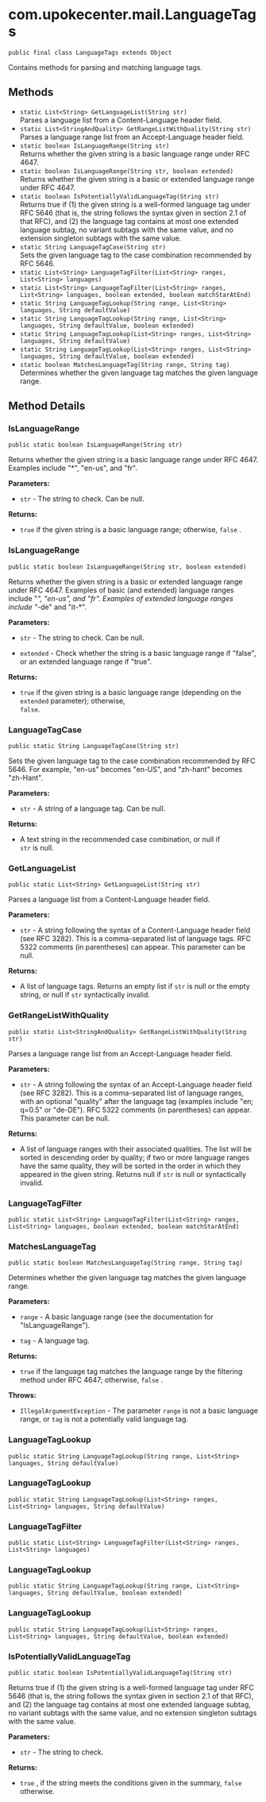 # com.upokecenter.mail.LanguageTags

    public final class LanguageTags extends Object

Contains methods for parsing and matching language tags.

## Methods

* `static List<String> GetLanguageList​(String str)`<br>
 Parses a language list from a Content-Language header field.
* `static List<StringAndQuality> GetRangeListWithQuality​(String str)`<br>
 Parses a language range list from an Accept-Language header field.
* `static boolean IsLanguageRange​(String str)`<br>
 Returns whether the given string is a basic language range under RFC 4647.
* `static boolean IsLanguageRange​(String str,
               boolean extended)`<br>
 Returns whether the given string is a basic or extended language range under
 RFC 4647.
* `static boolean IsPotentiallyValidLanguageTag​(String str)`<br>
 Returns true if (1) the given string is a well-formed language tag under RFC
 5646 (that is, the string follows the syntax given in section 2.1 of
 that RFC), and (2) the language tag contains at most one extended
 language subtag, no variant subtags with the same value, and no
 extension singleton subtags with the same value.
* `static String LanguageTagCase​(String str)`<br>
 Sets the given language tag to the case combination recommended by RFC 5646.
* `static List<String> LanguageTagFilter​(List<String> ranges,
                 List<String> languages)`<br>
* `static List<String> LanguageTagFilter​(List<String> ranges,
                 List<String> languages,
                 boolean extended,
                 boolean matchStarAtEnd)`<br>
* `static String LanguageTagLookup​(String range,
                 List<String> languages,
                 String defaultValue)`<br>
* `static String LanguageTagLookup​(String range,
                 List<String> languages,
                 String defaultValue,
                 boolean extended)`<br>
* `static String LanguageTagLookup​(List<String> ranges,
                 List<String> languages,
                 String defaultValue)`<br>
* `static String LanguageTagLookup​(List<String> ranges,
                 List<String> languages,
                 String defaultValue,
                 boolean extended)`<br>
* `static boolean MatchesLanguageTag​(String range,
                  String tag)`<br>
 Determines whether the given language tag matches the given language range.

## Method Details

### IsLanguageRange
    public static boolean IsLanguageRange​(String str)
Returns whether the given string is a basic language range under RFC 4647.
 Examples include "*", "en-us", and "fr".

**Parameters:**

* <code>str</code> - The string to check. Can be null.

**Returns:**

* <code>true</code> if the given string is a basic language range;
 otherwise, <code>false</code> .

### IsLanguageRange
    public static boolean IsLanguageRange​(String str, boolean extended)
Returns whether the given string is a basic or extended language range under
 RFC 4647. Examples of basic (and extended) language ranges include
 "*", "en-us", and "fr". Examples of extended language ranges include
 "*-de" and "it-*".

**Parameters:**

* <code>str</code> - The string to check. Can be null.

* <code>extended</code> - Check whether the string is a basic language range if
 "false", or an extended language range if "true".

**Returns:**

* <code>true</code> if the given string is a basic language range
 (depending on the <code>extended</code> parameter); otherwise, <code>
 false</code>.

### LanguageTagCase
    public static String LanguageTagCase​(String str)
Sets the given language tag to the case combination recommended by RFC 5646.
 For example, "en-us" becomes "en-US", and "zh-hant" becomes
 "zh-Hant".

**Parameters:**

* <code>str</code> - A string of a language tag. Can be null.

**Returns:**

* A text string in the recommended case combination, or null if <code>
 str</code> is null.

### GetLanguageList
    public static List<String> GetLanguageList​(String str)
Parses a language list from a Content-Language header field.

**Parameters:**

* <code>str</code> - A string following the syntax of a Content-Language header field
 (see RFC 3282). This is a comma-separated list of language tags. RFC
 5322 comments (in parentheses) can appear. This parameter can be
 null.

**Returns:**

* A list of language tags. Returns an empty list if <code>str</code> is
 null or the empty string, or null if <code>str</code> syntactically
 invalid.

### GetRangeListWithQuality
    public static List<StringAndQuality> GetRangeListWithQuality​(String str)
Parses a language range list from an Accept-Language header field.

**Parameters:**

* <code>str</code> - A string following the syntax of an Accept-Language header field
 (see RFC 3282). This is a comma-separated list of language ranges,
 with an optional "quality" after the language tag (examples include
 "en; q=0.5" or "de-DE"). RFC 5322 comments (in parentheses) can
 appear. This parameter can be null.

**Returns:**

* A list of language ranges with their associated qualities. The list
 will be sorted in descending order by quality; if two or more
 language ranges have the same quality, they will be sorted in the
 order in which they appeared in the given string. Returns null if
 <code>str</code> is null or syntactically invalid.

### LanguageTagFilter
    public static List<String> LanguageTagFilter​(List<String> ranges, List<String> languages, boolean extended, boolean matchStarAtEnd)
### MatchesLanguageTag
    public static boolean MatchesLanguageTag​(String range, String tag)
Determines whether the given language tag matches the given language range.

**Parameters:**

* <code>range</code> - A basic language range (see the documentation for
 "IsLanguageRange").

* <code>tag</code> - A language tag.

**Returns:**

* <code>true</code> if the language tag matches the language range by the
 filtering method under RFC 4647; otherwise, <code>false</code> .

**Throws:**

* <code>IllegalArgumentException</code> - The parameter <code>range</code> is not a basic
 language range, or <code>tag</code> is not a potentially valid language
 tag.

### LanguageTagLookup
    public static String LanguageTagLookup​(String range, List<String> languages, String defaultValue)
### LanguageTagLookup
    public static String LanguageTagLookup​(List<String> ranges, List<String> languages, String defaultValue)
### LanguageTagFilter
    public static List<String> LanguageTagFilter​(List<String> ranges, List<String> languages)
### LanguageTagLookup
    public static String LanguageTagLookup​(String range, List<String> languages, String defaultValue, boolean extended)
### LanguageTagLookup
    public static String LanguageTagLookup​(List<String> ranges, List<String> languages, String defaultValue, boolean extended)
### IsPotentiallyValidLanguageTag
    public static boolean IsPotentiallyValidLanguageTag​(String str)
Returns true if (1) the given string is a well-formed language tag under RFC
 5646 (that is, the string follows the syntax given in section 2.1 of
 that RFC), and (2) the language tag contains at most one extended
 language subtag, no variant subtags with the same value, and no
 extension singleton subtags with the same value.

**Parameters:**

* <code>str</code> - The string to check.

**Returns:**

* <code>true</code> , if the string meets the conditions given in the
 summary, <code>false</code> otherwise.
